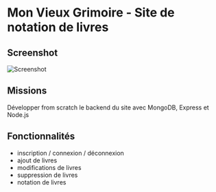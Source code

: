 # Mon Vieux Grimoire - Site de notation de livres 

## Screenshot 

![Screenshot](https://storage.googleapis.com/github-clementbartholome/project_grimoire.png)

## Missions

Développer from scratch le backend du site avec MongoDB, Express et Node.js

## Fonctionnalités

- inscription / connexion / déconnexion
- ajout de livres
- modifications de livres
- suppression de livres
- notation de livres
